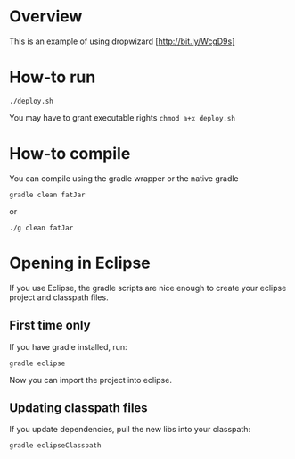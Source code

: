 Overview
========
This is an example of using dropwizard [http://bit.ly/WcgD9s]

How-to run
==========
```
./deploy.sh
```

You may have to grant executable rights `chmod a+x deploy.sh`

How-to compile
==============
You can compile using the gradle wrapper or the native gradle
```
gradle clean fatJar
```

or
```
./g clean fatJar
```

Opening in Eclipse
==================
If you use Eclipse, the gradle scripts are nice enough to create your eclipse project and classpath files.

First time only
---------------
If you have gradle installed, run:
```
gradle eclipse
```

Now you can import the project into eclipse.


Updating classpath files
------------------------
If you update dependencies, pull the new libs into your classpath:
```
gradle eclipseClasspath
```

